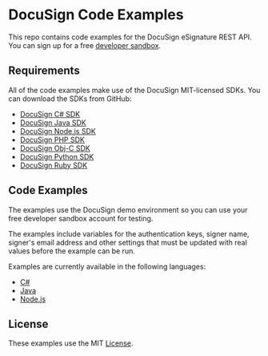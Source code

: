# DocuSign Code Examples

This repo contains code examples for the DocuSign eSignature REST API.
You can sign up for a free [developer sandbox](https://www.docusign.com/developer-center).

## Requirements

All of the code examples make use of the DocuSign MIT-licensed SDKs.
You can download the SDKs from GitHub:

* [DocuSign C# SDK](https://github.com/docusign/docusign-csharp-client)
* [DocuSign Java SDK](https://github.com/docusign/docusign-java-client)
* [DocuSign Node.js SDK](https://github.com/docusign/docusign-node-client)
* [DocuSign PHP SDK](https://github.com/docusign/docusign-php-client)
* [DocuSign Obj-C SDK](https://github.com/docusign/docusign-objc-client)
* [DocuSign Python SDK](https://github.com/docusign/docusign-python-client)
* [DocuSign Ruby SDK](https://github.com/docusign/docusign-ruby-client)

## Code Examples

The examples use the DocuSign demo environment so you can use your free
developer sandbox account for testing.

The examples include variables for the authentication keys,
signer name, signer's email address and other settings that
must be updated with real values before the example can be run.

Examples are currently available in the following languages:

* [C#](csharp)
* [Java](java)
* [Node.js](node)

## License

These examples use the MIT [License](LICENSE).
